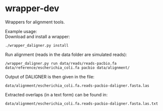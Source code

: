 # wrapper-dev
Wrappers for alignment tools.

Example usage:  
Download and install a wrapper:  
```
./wrapper_daligner.py install
```
  
Run alignment (reads in the data folder are simulated reads):  
```
/wrapper_daligner.py run data/reads/reads-pacbio.fa data/reference/escherichia_coli.fa pacbio data/alignment/
```
Output of DALIGNER is then given in the file:
```
data/alignment/escherichia_coli.fa.reads-pacbio-daligner.fasta.las
```
Extracted overlaps (in a text form) can be found in:
```
data/alignment/escherichia_coli.fa.reads-pacbio-daligner.fasta.las.txt
```

